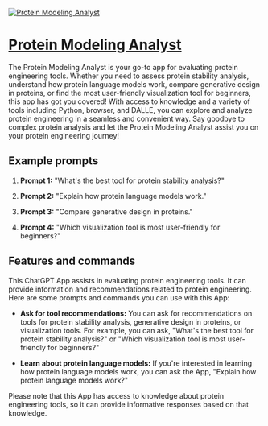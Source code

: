 [![Protein Modeling Analyst](https://files.oaiusercontent.com/file-RtJyDRXlXDMRkuH4kjvGFxPs?se=2123-10-18T04%3A17%3A55Z&sp=r&sv=2021-08-06&sr=b&rscc=max-age%3D31536000%2C%20immutable&rscd=attachment%3B%20filename%3Dac6dfaa1-bd10-4eea-aa2b-12bf327a92a6.png&sig=R2gagh%2BXN/kka2%2B0BWZrlvM6wrtXPknQeVyFgJ/HJrg%3D)](https://chat.openai.com/g/g-qoVJAdMK7-protein-modeling-analyst)

# [Protein Modeling Analyst](https://chat.openai.com/g/g-qoVJAdMK7-protein-modeling-analyst)

The Protein Modeling Analyst is your go-to app for evaluating protein engineering tools. Whether you need to assess protein stability analysis, understand how protein language models work, compare generative design in proteins, or find the most user-friendly visualization tool for beginners, this app has got you covered! With access to knowledge and a variety of tools including Python, browser, and DALLE, you can explore and analyze protein engineering in a seamless and convenient way. Say goodbye to complex protein analysis and let the Protein Modeling Analyst assist you on your protein engineering journey!

## Example prompts

1. **Prompt 1:** "What's the best tool for protein stability analysis?"

2. **Prompt 2:** "Explain how protein language models work."

3. **Prompt 3:** "Compare generative design in proteins."

4. **Prompt 4:** "Which visualization tool is most user-friendly for beginners?"

## Features and commands

This ChatGPT App assists in evaluating protein engineering tools. It can provide information and recommendations related to protein engineering. Here are some prompts and commands you can use with this App:

- **Ask for tool recommendations:** You can ask for recommendations on tools for protein stability analysis, generative design in proteins, or visualization tools. For example, you can ask, "What's the best tool for protein stability analysis?" or "Which visualization tool is most user-friendly for beginners?"

- **Learn about protein language models:** If you're interested in learning how protein language models work, you can ask the App, "Explain how protein language models work?"

Please note that this App has access to knowledge about protein engineering tools, so it can provide informative responses based on that knowledge.
